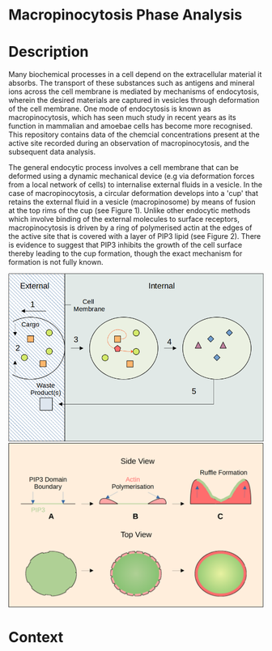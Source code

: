 # Macropinocytosis Phase Analysis

# Description

Many biochemical processes in a cell depend on the extracellular material it absorbs. The transport of these substances such as antigens and mineral ions across the cell membrane is mediated by mechanisms of endocytosis, wherein the desired materials are captured in vesicles through deformation of the cell membrane. One mode of endocytosis is known as macropinocytosis, which has seen much study in recent years as its function in mammalian and amoebae cells has become more recognised. This repository contains data of the chemcial concentrations present at the active site recorded during an observation of macropinocytosis, and the subsequent data analysis. 

The general endocytic process involves a cell membrane that can be deformed using a dynamic mechanical device (e.g via deformation forces from a local network of cells) to internalise external fluids in a vesicle. In the case of macropinocytosis, a circular deformation develops into a 'cup' that retains the external fluid in a vesicle (macropinosome) by means of fusion at the top rims of the cup (see Figure 1). Unlike other endocytic methods which involve binding of the external molecules to surface receptors, macropinocytosis is driven by a ring of polymerised actin at the edges of the active site that is covered with a layer of PIP3 lipid  (see Figure 2). There is evidence to suggest that PIP3 inhibits the growth of the cell surface thereby leading to the cup formation, though the exact mechanism for formation is not fully known. 

![Macropinocytosis events. Ruffles form (1), fusing (2) to form a vesicle (3). Products of chemical reactions (4) are disposed to cell surface (5).](/images/fig1.png)
![Action by suggested PIP3 (green) signalling (A) for actin (red) polymerisation (B) leads to protrusion from the cell membrane (C).](/images/fig2.png)

# Context
